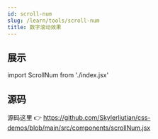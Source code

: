 ```yaml
---
id: scroll-num
slug: /learn/tools/scroll-num
title: 数字滚动效果
---
```


## 展示

import ScrollNum from './index.jsx'

<ScrollNum num={9}/>

## 源码

源码这里 👉 https://github.com/Skylerliutian/css-demos/blob/main/src/components/scrollNum.jsx
